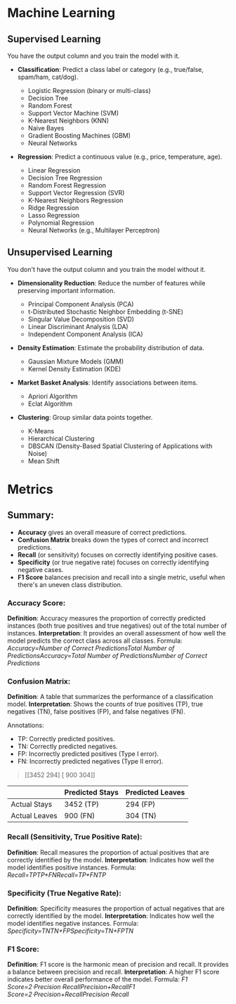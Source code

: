 # Machine Learning

## Supervised Learning

You have the output column and you train the model with it.

- **Classification**: Predict a class label or category (e.g., true/false, spam/ham, cat/dog).

  - Logistic Regression (binary or multi-class)
  - Decision Tree
  - Random Forest
  - Support Vector Machine (SVM)
  - K-Nearest Neighbors (KNN)
  - Naive Bayes
  - Gradient Boosting Machines (GBM)
  - Neural Networks

- **Regression**: Predict a continuous value (e.g., price, temperature, age).

  - Linear Regression
  - Decision Tree Regression
  - Random Forest Regression
  - Support Vector Regression (SVR)
  - K-Nearest Neighbors Regression
  - Ridge Regression
  - Lasso Regression
  - Polynomial Regression
  - Neural Networks (e.g., Multilayer Perceptron)

## Unsupervised Learning

You don't have the output column and you train the model without it.

- **Dimensionality Reduction**: Reduce the number of features while preserving important information.

  - Principal Component Analysis (PCA)
  - t-Distributed Stochastic Neighbor Embedding (t-SNE)
  - Singular Value Decomposition (SVD)
  - Linear Discriminant Analysis (LDA)
  - Independent Component Analysis (ICA)

- **Density Estimation**: Estimate the probability distribution of data.

  - Gaussian Mixture Models (GMM)
  - Kernel Density Estimation (KDE)

- **Market Basket Analysis**: Identify associations between items.

  - Apriori Algorithm
  - Eclat Algorithm

- **Clustering**: Group similar data points together.

  - K-Means
  - Hierarchical Clustering
  - DBSCAN (Density-Based Spatial Clustering of Applications with Noise)
  - Mean Shift

# Metrics

## Summary:

- **Accuracy** gives an overall measure of correct predictions.
- **Confusion Matrix** breaks down the types of correct and incorrect predictions.
- **Recall** (or sensitivity) focuses on correctly identifying positive cases.
- **Specificity** (or true negative rate) focuses on correctly identifying negative cases.
- **F1 Score** balances precision and recall into a single metric, useful when there's an uneven class distribution.

### Accuracy Score:

**Definition**: Accuracy measures the proportion of correctly predicted instances (both true positives and true negatives) out of the total number of instances.
**Interpretation**: It provides an overall assessment of how well the model predicts the correct class across all classes.
Formula: _Accuracy=Number of Correct PredictionsTotal Number of PredictionsAccuracy=Total Number of PredictionsNumber of Correct Predictions_

### Confusion Matrix:

**Definition**: A table that summarizes the performance of a classification model.
**Interpretation**: Shows the counts of true positives (TP), true negatives (TN), false positives (FP), and false negatives (FN).

Annotations:

- TP: Correctly predicted positives.
- TN: Correctly predicted negatives.
- FP: Incorrectly predicted positives (Type I error).
- FN: Incorrectly predicted negatives (Type II error).

>[[3452  294]
> [ 900  304]]

|               | Predicted Stays | Predicted Leaves |
| ------------- | --------------- | ---------------- |
| Actual Stays  | 3452 (TP)       | 294 (FP)         |
| Actual Leaves | 900 (FN)        | 304 (TN)         |

### Recall (Sensitivity, True Positive Rate):

**Definition**: Recall measures the proportion of actual positives that are correctly identified by the model.
**Interpretation**: Indicates how well the model identifies positive instances.
Formula: _Recall=TPTP+FNRecall=TP+FNTP_

### Specificity (True Negative Rate):

**Definition**: Specificity measures the proportion of actual negatives that are correctly identified by the model.
**Interpretation**: Indicates how well the model identifies negative instances.
Formula: _Specificity=TNTN+FPSpecificity=TN+FPTN_

### F1 Score:

**Definition**: F1 score is the harmonic mean of precision and recall. It provides a balance between precision and recall.
**Interpretation**: A higher F1 score indicates better overall performance of the model.
Formula: _F1 Score=2⋅Precision⋅RecallPrecision+RecallF1 Score=2⋅Precision+RecallPrecision⋅Recall_
